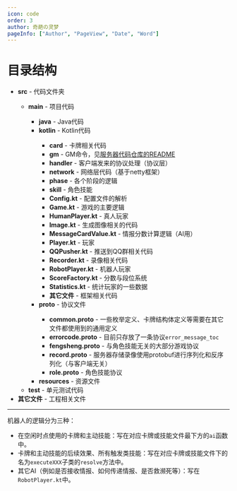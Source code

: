 ```yaml
---
icon: code
order: 3
author: 奇葩の灵梦
pageInfo: ["Author", "PageView", "Date", "Word"]
---
```


# 目录结构

- <HopeIcon icon="folder" /> **src** - 代码文件夹
  - <HopeIcon icon="folder" /> **main** - 项目代码
    - <HopeIcon icon="folder" /> **java** - Java代码
    - <HopeIcon icon="folder" /> **kotlin** - Kotlin代码
      - <HopeIcon icon="folder" /> **card** - 卡牌相关代码
      - <HopeIcon icon="folder" /> **gm** - GM命令，见[服务器代码仓库的README](https://github.com/CuteReimu/TheMessage?tab=readme-ov-file#%E5%85%B3%E4%BA%8Egm%E5%91%BD%E4%BB%A4)
      - <HopeIcon icon="folder" /> **handler** - 客户端发来的协议处理（协议层）
      - <HopeIcon icon="folder" /> **network** - 网络层代码（基于netty框架）
      - <HopeIcon icon="folder" /> **phase** - 各个阶段的逻辑
      - <HopeIcon icon="folder" /> **skill** - 角色技能
      - <HopeIcon icon="file" /> **Config.kt** - 配置文件的解析
      - <HopeIcon icon="file" /> **Game.kt** - 游戏的主要逻辑
      - <HopeIcon icon="file" /> **HumanPlayer.kt** - 真人玩家
      - <HopeIcon icon="file" /> **Image.kt** - 生成图像相关的代码
      - <HopeIcon icon="file" /> **MessageCardValue.kt** - 情报分数计算逻辑（AI用）
      - <HopeIcon icon="file" /> **Player.kt** - 玩家
      - <HopeIcon icon="file" /> **QQPusher.kt** - 推送到QQ群相关代码
      - <HopeIcon icon="file" /> **Recorder.kt** - 录像相关代码
      - <HopeIcon icon="file" /> **RobotPlayer.kt** - 机器人玩家
      - <HopeIcon icon="file" /> **ScoreFactory.kt** - 分数与段位系统
      - <HopeIcon icon="file" /> **Statistics.kt** - 统计玩家的一些数据
      - <HopeIcon icon="file" /> **其它文件** - 框架相关代码
    - <HopeIcon icon="folder" /> **proto** - 协议文件
      - <HopeIcon icon="file" /> **common.proto** - 一些枚举定义、卡牌结构体定义等需要在其它文件都使用到的通用定义
      - <HopeIcon icon="file" /> **errorcode.proto** - 目前只存放了一条协议`error_message_toc`
      - <HopeIcon icon="file" /> **fengsheng.proto** - 与角色技能无关的大部分游戏协议
      - <HopeIcon icon="file" /> **record.proto** - 服务器存储录像使用protobuf进行序列化和反序列化（与客户端无关）
      - <HopeIcon icon="file" /> **role.proto** - 角色技能协议
    - <HopeIcon icon="folder" /> **resources** - 资源文件
  - <HopeIcon icon="folder" /> **test** - 单元测试代码
- <HopeIcon icon="file" /> **其它文件** - 工程相关文件

---

机器人的逻辑分为三种：

- 在空闲时点使用的卡牌和主动技能：写在对应卡牌或技能文件最下方的`ai`函数中。
- 卡牌和主动技能的后续效果、所有触发类技能：写在对应卡牌或技能文件下的名为`executeXXX`子类的`resolve`方法中。
- 其它AI（例如是否接收情报、如何传递情报、是否救濒死等）：写在`RobotPlayer.kt`中。

  
